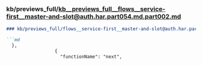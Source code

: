 ### kb/previews_full/kb__previews_full__flows__service-first__master-and-slot@auth.har.part054.md.part002.md

```md
### kb/previews_full/flows__service-first__master-and-slot@auth.har.part054.md (part 002)

```md
  },
                  {
                    "functionName": "next",

```

```

```
